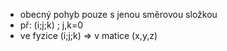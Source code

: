 - obecný pohyb pouze s jenou směrovou složkou
- př: (i;j;k) ; j,k=0
- ve fyzice (i;j;k) $\Rightarrow$ v matice (x,y,z)